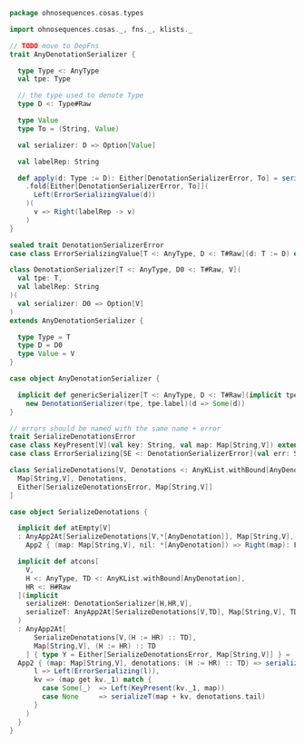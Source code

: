 
```scala
package ohnosequences.cosas.types

import ohnosequences.cosas._, fns._, klists._

// TODO move to DepFns
trait AnyDenotationSerializer {

  type Type <: AnyType
  val tpe: Type

  // the type used to denote Type
  type D <: Type#Raw

  type Value
  type To = (String, Value)

  val serializer: D => Option[Value]

  val labelRep: String

  def apply(d: Type := D): Either[DenotationSerializerError, To] = serializer(d.value)
    .fold[Either[DenotationSerializerError, To]](
      Left(ErrorSerializingValue(d))
    )(
      v => Right(labelRep -> v)
    )
}

sealed trait DenotationSerializerError
case class ErrorSerializingValue[T <: AnyType, D <: T#Raw](d: T := D) extends DenotationSerializerError

class DenotationSerializer[T <: AnyType, D0 <: T#Raw, V](
  val tpe: T,
  val labelRep: String
)(
  val serializer: D0 => Option[V]
)
extends AnyDenotationSerializer {

  type Type = T
  type D = D0
  type Value = V
}

case object AnyDenotationSerializer {

  implicit def genericSerializer[T <: AnyType, D <: T#Raw](implicit tpe: T): DenotationSerializer[T,D,D] =
    new DenotationSerializer(tpe, tpe.label)(d => Some(d))
}

// errors should be named with the same name + error
trait SerializeDenotationsError
case class KeyPresent[V](val key: String, val map: Map[String,V]) extends SerializeDenotationsError
case class ErrorSerializing[SE <: DenotationSerializerError](val err: SE) extends SerializeDenotationsError

class SerializeDenotations[V, Denotations <: AnyKList.withBound[AnyDenotation]] extends DepFn2[
  Map[String,V], Denotations,
  Either[SerializeDenotationsError, Map[String,V]]
]

case object SerializeDenotations {

  implicit def atEmpty[V]
  : AnyApp2At[SerializeDenotations[V,*[AnyDenotation]], Map[String,V], *[AnyDenotation]] { type Y = Either[SerializeDenotationsError, Map[String,V]] } =
    App2 { (map: Map[String,V], nil: *[AnyDenotation]) => Right(map): Either[SerializeDenotationsError, Map[String,V]] }

  implicit def atcons[
    V,
    H <: AnyType, TD <: AnyKList.withBound[AnyDenotation],
    HR <: H#Raw
  ](implicit
    serializeH: DenotationSerializer[H,HR,V],
    serializeT: AnyApp2At[SerializeDenotations[V,TD], Map[String,V], TD] { type Y = Either[SerializeDenotationsError, Map[String,V]] }
  )
  : AnyApp2At[
      SerializeDenotations[V,(H := HR) :: TD],
      Map[String,V], (H := HR) :: TD
    ] { type Y = Either[SerializeDenotationsError, Map[String,V]] } =
  App2 { (map: Map[String,V], denotations: (H := HR) :: TD) => serializeH(denotations.head).fold(
      l => Left(ErrorSerializing(l)),
      kv => (map get kv._1) match {
        case Some(_)  => Left(KeyPresent(kv._1, map))
        case None     => serializeT(map + kv, denotations.tail)
      }
    )
  }
}

```




[test/scala/cosas/asserts.scala]: ../../../../test/scala/cosas/asserts.scala.md
[test/scala/cosas/DenotationTests.scala]: ../../../../test/scala/cosas/DenotationTests.scala.md
[test/scala/cosas/EqualityTests.scala]: ../../../../test/scala/cosas/EqualityTests.scala.md
[test/scala/cosas/DependentFunctionsTests.scala]: ../../../../test/scala/cosas/DependentFunctionsTests.scala.md
[test/scala/cosas/KListsTests.scala]: ../../../../test/scala/cosas/KListsTests.scala.md
[test/scala/cosas/RecordTests.scala]: ../../../../test/scala/cosas/RecordTests.scala.md
[test/scala/cosas/NatTests.scala]: ../../../../test/scala/cosas/NatTests.scala.md
[test/scala/cosas/TypeUnionTests.scala]: ../../../../test/scala/cosas/TypeUnionTests.scala.md
[main/scala/cosas/package.scala]: ../package.scala.md
[main/scala/cosas/types/package.scala]: package.scala.md
[main/scala/cosas/types/types.scala]: types.scala.md
[main/scala/cosas/types/parsing.scala]: parsing.scala.md
[main/scala/cosas/types/productTypes.scala]: productTypes.scala.md
[main/scala/cosas/types/syntax.scala]: syntax.scala.md
[main/scala/cosas/types/project.scala]: project.scala.md
[main/scala/cosas/types/denotations.scala]: denotations.scala.md
[main/scala/cosas/types/functionTypes.scala]: functionTypes.scala.md
[main/scala/cosas/types/serialization.scala]: serialization.scala.md
[main/scala/cosas/klists/replace.scala]: ../klists/replace.scala.md
[main/scala/cosas/klists/cons.scala]: ../klists/cons.scala.md
[main/scala/cosas/klists/klists.scala]: ../klists/klists.scala.md
[main/scala/cosas/klists/take.scala]: ../klists/take.scala.md
[main/scala/cosas/klists/package.scala]: ../klists/package.scala.md
[main/scala/cosas/klists/takeFirst.scala]: ../klists/takeFirst.scala.md
[main/scala/cosas/klists/toList.scala]: ../klists/toList.scala.md
[main/scala/cosas/klists/filter.scala]: ../klists/filter.scala.md
[main/scala/cosas/klists/pick.scala]: ../klists/pick.scala.md
[main/scala/cosas/klists/drop.scala]: ../klists/drop.scala.md
[main/scala/cosas/klists/map.scala]: ../klists/map.scala.md
[main/scala/cosas/klists/at.scala]: ../klists/at.scala.md
[main/scala/cosas/klists/syntax.scala]: ../klists/syntax.scala.md
[main/scala/cosas/klists/fold.scala]: ../klists/fold.scala.md
[main/scala/cosas/klists/noDuplicates.scala]: ../klists/noDuplicates.scala.md
[main/scala/cosas/klists/slice.scala]: ../klists/slice.scala.md
[main/scala/cosas/klists/find.scala]: ../klists/find.scala.md
[main/scala/cosas/records/package.scala]: ../records/package.scala.md
[main/scala/cosas/records/recordTypes.scala]: ../records/recordTypes.scala.md
[main/scala/cosas/records/syntax.scala]: ../records/syntax.scala.md
[main/scala/cosas/records/reorder.scala]: ../records/reorder.scala.md
[main/scala/cosas/typeUnions/typeUnions.scala]: ../typeUnions/typeUnions.scala.md
[main/scala/cosas/typeUnions/package.scala]: ../typeUnions/package.scala.md
[main/scala/cosas/fns/predicates.scala]: ../fns/predicates.scala.md
[main/scala/cosas/fns/instances.scala]: ../fns/instances.scala.md
[main/scala/cosas/fns/package.scala]: ../fns/package.scala.md
[main/scala/cosas/fns/syntax.scala]: ../fns/syntax.scala.md
[main/scala/cosas/fns/functions.scala]: ../fns/functions.scala.md
[main/scala/cosas/subtyping.scala]: ../subtyping.scala.md
[main/scala/cosas/witness.scala]: ../witness.scala.md
[main/scala/cosas/equality.scala]: ../equality.scala.md
[main/scala/cosas/Nat.scala]: ../Nat.scala.md
[main/scala/cosas/Bool.scala]: ../Bool.scala.md
